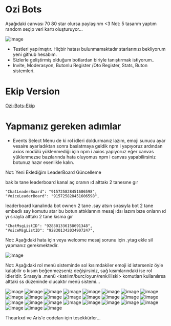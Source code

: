 # Ozi Bots

Aşağıdaki canvası 70 80 star olursa paylaşırım <3 Not: 5 tasarım yaptım random seçip veri kartı oluşturuyor...

![image](https://user-images.githubusercontent.com/92666466/152353271-47cc6c6e-d838-478e-9c64-5d0584765351.png)

- Testleri yapılmıştır. Hiçbir hatası bulunmamaktadır starlarınızı bekliyorum yeni github hesabım.
- Sizlerle geliştirmiş olduğum botlardan biriyle tanıştırmak istiyorum.. 
- Invite, Moderasyon, Butonlu Register /Oto Register, Stats, Buton sistemleri.

# Ekip Version
[Ozi-Bots-Ekip](https://github.com/JaylenOzi/Ozi-Bots-Ekip)  

# Yapmanız gereken adımlar

- Events Select Menu de ki rol idleri doldurmanız lazım, emoji sunucu ayar vesaire ayarladıktan sonra baslatmaya geldik npm i yapıyoruz ardından axios modülü yüklenmediği için npm i axios yapiyoruz eğer canvas yüklenmezse bazılarında hata oluyomus npm i canvas yapabilirsiniz botunuz hazır esenlikle kalın.

Not: Yeni Eklediğim LeaderBoard Güncelleme 

bak bı tane leaderboard kanal aç 
oranın ıd alttakı 2 tanesıne gır

    "ChatLeaderBoard": "915725828451606598",
    "VoiceLeaderBoard": "915725828451606598", 

leaderboard kanalında bot ownerı 2 tane .say atsın sırasıyla 
bot 2 tane embedlı say komutu atar bu botun attıklarının mesaj ıdsı lazım bıze
onların ıd yı sırayla alttakı 2 tane kısma gır

    "ChatMsgListID": "928301336158691348",
    "VoiceMsgListID": "928301342034907247",

Not: Aşağıdaki hata için veya welcome mesaj sorunu için .ytag ekle sil yapmanız gerekmektedir.

![image](https://user-images.githubusercontent.com/92666466/150496311-fa4725af-1d36-4004-b457-bcacfaee238b.png)

Not: Aşağıdaki rol menü sisteminde sol kısımdakiler emoji id isterseniz öyle kalabilir o kısım beğenmezseniz değişirsiniz, sağ kısımlarındaki ise rol idleridir.
Sırasıyla .menü <katılım/burc/oyun/renk/iliski> komutları kullanılırsa alttaki ss düzeninde olucaktır menü sistemi...

![image](https://user-images.githubusercontent.com/92666466/153303039-09fcfe31-9b33-4dea-a44a-d826c26a3bbc.png)
![image](https://user-images.githubusercontent.com/92666466/153302796-7f288c2a-2265-46cc-a553-a56e6c520794.png)
![image](https://user-images.githubusercontent.com/92666466/150782527-f2fad818-da2a-4f8c-9f2a-4fc442fca688.png)
![image](https://user-images.githubusercontent.com/92666466/149677506-fa4dfc92-2815-40ec-bc9b-88675b96cc8a.png)
![image](https://user-images.githubusercontent.com/92666466/149625604-1a2b4481-0357-410d-8a01-4c9b209ed56f.png)
![image](https://user-images.githubusercontent.com/92666466/148831644-21111585-07a7-4871-8a4a-280c0cdad3e6.png)
![image](https://user-images.githubusercontent.com/92666466/147513264-07179317-e51a-43d1-bace-25d611c02c19.png)
![image](https://user-images.githubusercontent.com/92666466/145694537-015938d5-b724-47cc-b93a-bb63d95288fe.png)
![image](https://user-images.githubusercontent.com/92666466/144712851-feffdc3d-46d7-4bfc-addb-043bc4d6acba.png)
![image](https://user-images.githubusercontent.com/92666466/141508588-efd16297-700d-41af-9a64-a5f14f0316b3.png)
![image](https://user-images.githubusercontent.com/92666466/148201034-4527c526-7047-40f8-8e93-ad9a5379f1dd.png)
![image](https://user-images.githubusercontent.com/92666466/141027606-097f7300-47f4-42d4-a230-42faa1c12546.png)
![image](https://user-images.githubusercontent.com/92666466/141028898-ef3e2cad-7209-415a-8a84-201c6e976f9a.png)
![image](https://user-images.githubusercontent.com/92666466/139575506-c3d8b1cd-dab1-4c4a-8fc0-89e52b1148df.png)
![image](https://user-images.githubusercontent.com/92666466/139575391-c1c267fe-eee9-41c0-b821-cf90ca1c8641.png)
![image](https://user-images.githubusercontent.com/92666466/139575398-a0863b73-e2f0-4982-901d-6fc223640dae.png)
![image](https://user-images.githubusercontent.com/92666466/139575436-b1a629cf-340f-47f2-bf70-cead3f3d49bc.png)
![image](https://user-images.githubusercontent.com/92666466/139575377-ade118e3-c9b5-4bc8-a3b4-447fdc6325e6.png)
![image](https://user-images.githubusercontent.com/92666466/139575560-f6cd46be-5f2f-42b6-adbf-079aa835da73.png)
![image](https://user-images.githubusercontent.com/92666466/139575586-93156301-2cc4-45c2-a167-b82d51fa846f.png)
![image](https://user-images.githubusercontent.com/92666466/140218451-006119ee-7a23-41ce-8f1d-bf8c42f0b560.png)
![image](https://user-images.githubusercontent.com/92666466/139575596-53f98cee-5570-4bff-ad13-20393edb2470.png)
![image](https://user-images.githubusercontent.com/92666466/139575362-1562a395-5352-4528-b336-5400ef7abe11.png)
![image](https://user-images.githubusercontent.com/92666466/149665315-df680409-b4eb-44a6-bb93-f1fb10216f83.png)
![image](https://user-images.githubusercontent.com/92666466/139575381-c6cef99a-3dd2-4c43-b208-e7faa3233774.png)
![image](https://user-images.githubusercontent.com/92666466/139575656-0f8e35da-e696-4a6a-a3c7-5342af53de8d.png)
![image](https://user-images.githubusercontent.com/92666466/139575672-a7f84db7-98af-46c5-9f37-b2dbfc5fd729.png)

Thearkxd ve Aris'e codeları için tesekkürler...

